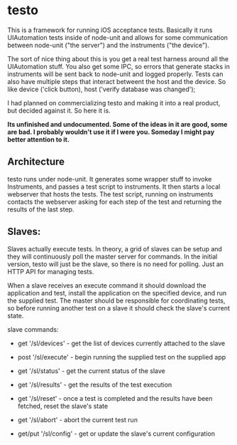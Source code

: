 testo
=====

This is a framework for running iOS acceptance tests. Basically it runs UIAutomation tests inside of node-unit and allows for some communication between node-unit ("the server") and the instruments ("the device").

The sort of nice thing about this is you get a real test harness around all the UIAutomation stuff. You also get some IPC, so errors that generate stacks in instruments will be sent back to node-unit and logged properly. Tests can also have multiple steps that interact betweent the host and the device. So like device ('click button), host ('verify database was changed');

I had planned on commercializing testo and making it into a real product, but decided against it. So here it is. 

**Its unfinished and undocumented. Some of the ideas in it are good, some are bad. I probably wouldn't use it if I were you. Someday I might pay better attention to it.**

Architecture
------------

testo runs under node-unit. It generates some wrapper stuff to invoke Instruments, and passes a test script to instruments. It then starts a local webserver that hosts the tests. The test script, running on instruments contacts the webserver asking for each step of the test and returning the results of the last step.


Slaves:
-------

Slaves actually execute tests. In theory, a grid of slaves can be setup and they will continuously poll the master server for commands. In the initial version, testo will just be the slave, so there is no need for polling. Just an HTTP API for managing tests.

When a slave receives an execute command it should download the application and test, install the application on the specified device, and run the supplied test. The master should be responsible for coordinating tests, so before running another test on a slave it should check the slave's current state.

slave commands:

 - get '/sl/devices' - get the list of devices currently attached to the slave
 - post '/sl/execute' - begin running the supplied test on the supplied app
 - get '/sl/status' - get the current status of the slave
 - get '/sl/results' - get the results of the test execution
 - get '/sl/reset' - once a test is completed and the results have been fetched, reset the slave's state
 - get '/sl/abort' - abort the current test run

 - get/put '/sl/config' - get or update the slave's current configuration
